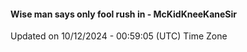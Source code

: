 #### Wise man says only fool rush in - McKidKneeKaneSir
Updated on 10/12/2024 - 00:59:05 (UTC) Time Zone
